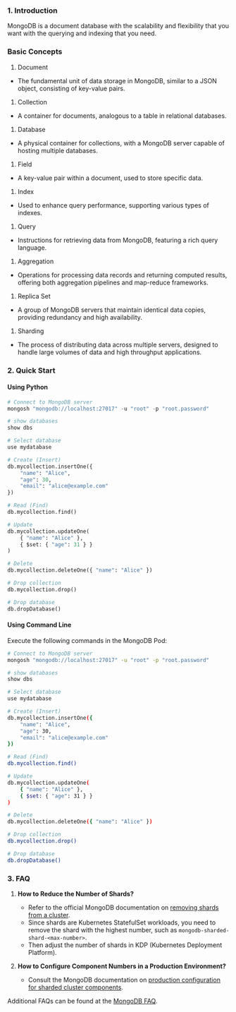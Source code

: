 ### 1. Introduction
MongoDB is a document database with the scalability and flexibility that you want with the querying and indexing that you need.

### Basic Concepts

1. Document
- The fundamental unit of data storage in MongoDB, similar to a JSON object, consisting of key-value pairs.

1. Collection
- A container for documents, analogous to a table in relational databases.

1. Database
- A physical container for collections, with a MongoDB server capable of hosting multiple databases.

1. Field
- A key-value pair within a document, used to store specific data.

1. Index
- Used to enhance query performance, supporting various types of indexes.

1. Query
- Instructions for retrieving data from MongoDB, featuring a rich query language.

1. Aggregation
- Operations for processing data records and returning computed results, offering both aggregation pipelines and map-reduce frameworks.

1. Replica Set
- A group of MongoDB servers that maintain identical data copies, providing redundancy and high availability.

1. Sharding
- The process of distributing data across multiple servers, designed to handle large volumes of data and high throughput applications.

### 2. Quick Start

#### Using Python
```python
# Connect to MongoDB server
mongosh "mongodb://localhost:27017" -u "root" -p "root.password" 

# show databases
show dbs

# Select database
use mydatabase

# Create (Insert)
db.mycollection.insertOne({
    "name": "Alice",
    "age": 30,
    "email": "alice@example.com"
})

# Read (Find)
db.mycollection.find()

# Update
db.mycollection.updateOne(
    { "name": "Alice" },
    { $set: { "age": 31 } }
)

# Delete
db.mycollection.deleteOne({ "name": "Alice" })

# Drop collection
db.mycollection.drop()

# Drop database
db.dropDatabase()

```

#### Using Command Line
Execute the following commands in the MongoDB Pod:

```bash
# Connect to MongoDB server
mongosh "mongodb://localhost:27017" -u "root" -p "root.password" 

# show databases
show dbs

# Select database
use mydatabase

# Create (Insert)
db.mycollection.insertOne({
    "name": "Alice",
    "age": 30,
    "email": "alice@example.com"
})

# Read (Find)
db.mycollection.find()

# Update
db.mycollection.updateOne(
    { "name": "Alice" },
    { $set: { "age": 31 } }
)

# Delete
db.mycollection.deleteOne({ "name": "Alice" })

# Drop collection
db.mycollection.drop()

# Drop database
db.dropDatabase()

```


### 3. FAQ

1. **How to Reduce the Number of Shards?**
   - Refer to the official MongoDB documentation on [removing shards from a cluster](https://www.mongodb.com/docs/manual/tutorial/remove-shards-from-cluster/).
   - Since shards are Kubernetes StatefulSet workloads, you need to remove the shard with the highest number, such as `mongodb-sharded-shard-<max-number>`.
   - Then adjust the number of shards in KDP (Kubernetes Deployment Platform).

2. **How to Configure Component Numbers in a Production Environment?**
   - Consult the MongoDB documentation on [production configuration for sharded cluster components](https://www.mongodb.com/docs/manual/core/sharded-cluster-components/#production-configuration).

Additional FAQs can be found at the [MongoDB FAQ](https://www.mongodb.com/docs/manual/faq/).